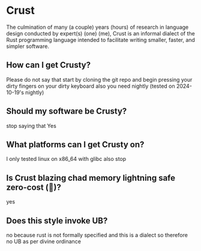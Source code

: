 # Crust
The culmination of many (a couple) years (hours) of research in language design conducted by expert(s) (one) (me), Crust is an informal dialect of the Rust programming language intended to facilitate writing smaller, faster, and simpler software.

## How can I get Crusty?
Please do not say that start by cloning the git repo and begin pressing your dirty fingers on your dirty keyboard also you need nightly (tested on 2024-10-19's nightly)

## Should my software be Crusty?
stop saying that Yes

## What platforms can I get Crusty on?
I only tested linux on x86_64 with glibc also stop

## Is Crust blazing chad memory lightning safe zero-cost (🚀)?
yes

## Does this style invoke UB?
no because rust is not formally specified and this is a dialect so therefore no UB as per divine ordinance
